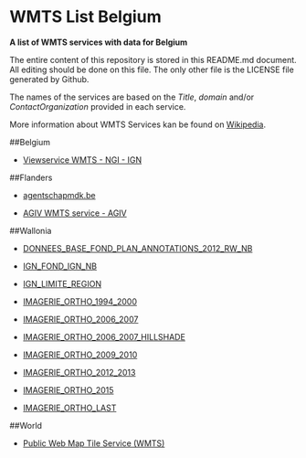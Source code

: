 # WMTS List Belgium
**A list of WMTS services with data for Belgium**

The entire content of this repository is stored in this README.md document. All editing should be done on this file. The only other file is the LICENSE file generated by Github.

The names of the services are based on the *Title*, *domain* and/or *ContactOrganization* provided in each service.

More information about WMTS Services kan be found on [Wikipedia](https://en.wikipedia.org/wiki/Web_Map_Tile_Service).



##Belgium

* [Viewservice WMTS - NGI - IGN](http://www.ngi.be/cartoweb/1.0.0/WMTSCapabilities.xml)



##Flanders

* [agentschapmdk.be](http://bathy.agentschapmdk.be/spatialfusionserver/services/ows/wmts/WMTS_Triton)

* [AGIV WMTS service - AGIV](http://tile.informatievlaanderen.be/ws/raadpleegdiensten/wmts?)



##Wallonia

* [DONNEES_BASE_FOND_PLAN_ANNOTATIONS_2012_RW_NB](http://geoservices.wallonie.be/arcgis/rest/services/DONNEES_BASE/FOND_PLAN_ANNOTATIONS_2012_RW_NB/MapServer/WMTS)

* [IGN_FOND_IGN_NB](http://geoservices.wallonie.be/arcgis/rest/services/IGN/FOND_IGN_NB/MapServer/WMTS)

* [IGN_LIMITE_REGION](http://geoservices.wallonie.be/arcgis/rest/services/IGN/LIMITE_REGION/MapServer/WMTS)

* [IMAGERIE_ORTHO_1994_2000](http://geoservices.wallonie.be/arcgis/rest/services/IMAGERIE/ORTHO_1994_2000/MapServer/WMTS)

* [IMAGERIE_ORTHO_2006_2007](http://geoservices.wallonie.be/arcgis/rest/services/IMAGERIE/ORTHO_2006_2007/MapServer/WMTS)

* [IMAGERIE_ORTHO_2006_2007_HILLSHADE](http://geoservices.wallonie.be/arcgis/rest/services/IMAGERIE/ORTHO_2006_2007_HILLSHADE/MapServer/WMTS)

* [IMAGERIE_ORTHO_2009_2010](http://geoservices.wallonie.be/arcgis/rest/services/IMAGERIE/ORTHO_2009_2010/MapServer/WMTS)

* [IMAGERIE_ORTHO_2012_2013](http://geoservices.wallonie.be/arcgis/rest/services/IMAGERIE/ORTHO_2012_2013/MapServer/WMTS)

* [IMAGERIE_ORTHO_2015](http://geoservices.wallonie.be/arcgis/rest/services/IMAGERIE/ORTHO_2015/MapServer/WMTS)

* [IMAGERIE_ORTHO_LAST](http://geoservices.wallonie.be/arcgis/rest/services/IMAGERIE/ORTHO_LAST/MapServer/WMTS)



##World

* [Public Web Map Tile Service (WMTS)](http://gis.sinica.edu.tw/worldmap/wmts)
